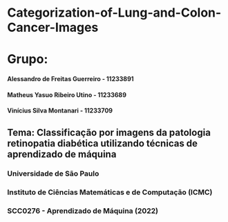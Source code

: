 # Categorization-of-Lung-and-Colon-Cancer-Images
# Grupo:

#### Alessandro de Freitas Guerreiro - 11233891
#### Matheus Yasuo Ribeiro Utino - 11233689
#### Vinícius Silva Montanari - 11233709

## Tema: Classificação por imagens da patologia retinopatia diabética utilizando técnicas de aprendizado de máquina
### Universidade de São Paulo
### Instituto de Ciências Matemáticas e de Computação (ICMC)
### SCC0276 - Aprendizado de Máquina (2022)
